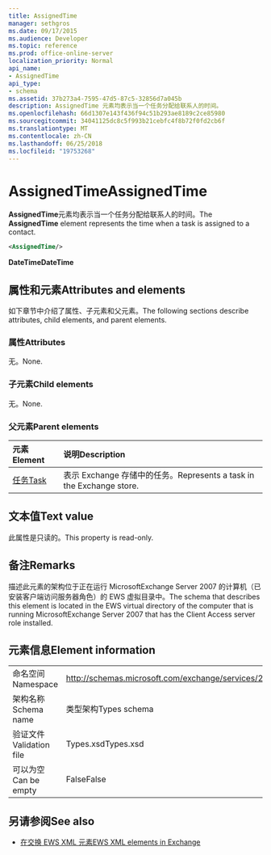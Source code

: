 ```yaml
---
title: AssignedTime
manager: sethgros
ms.date: 09/17/2015
ms.audience: Developer
ms.topic: reference
ms.prod: office-online-server
localization_priority: Normal
api_name:
- AssignedTime
api_type:
- schema
ms.assetid: 37b273a4-7595-47d5-87c5-32856d7a045b
description: AssignedTime 元素均表示当一个任务分配给联系人的时间。
ms.openlocfilehash: 66d1307e143f436f94c51b293ae8189c2ce85980
ms.sourcegitcommit: 34041125dc8c5f993b21cebfc4f8b72f0fd2cb6f
ms.translationtype: MT
ms.contentlocale: zh-CN
ms.lasthandoff: 06/25/2018
ms.locfileid: "19753268"
---
```

# <a name="assignedtime"></a><span data-ttu-id="efd18-103">AssignedTime</span><span class="sxs-lookup"><span data-stu-id="efd18-103">AssignedTime</span></span>

<span data-ttu-id="efd18-104">**AssignedTime**元素均表示当一个任务分配给联系人的时间。</span><span class="sxs-lookup"><span data-stu-id="efd18-104">The **AssignedTime** element represents the time when a task is assigned to a contact.</span></span> 
  
```xml
<AssignedTime/>
```

 <span data-ttu-id="efd18-105">**DateTime**</span><span class="sxs-lookup"><span data-stu-id="efd18-105">**DateTime**</span></span>
## <a name="attributes-and-elements"></a><span data-ttu-id="efd18-106">属性和元素</span><span class="sxs-lookup"><span data-stu-id="efd18-106">Attributes and elements</span></span>

<span data-ttu-id="efd18-107">如下章节中介绍了属性、子元素和父元素。</span><span class="sxs-lookup"><span data-stu-id="efd18-107">The following sections describe attributes, child elements, and parent elements.</span></span>
  
### <a name="attributes"></a><span data-ttu-id="efd18-108">属性</span><span class="sxs-lookup"><span data-stu-id="efd18-108">Attributes</span></span>

<span data-ttu-id="efd18-109">无。</span><span class="sxs-lookup"><span data-stu-id="efd18-109">None.</span></span>
  
### <a name="child-elements"></a><span data-ttu-id="efd18-110">子元素</span><span class="sxs-lookup"><span data-stu-id="efd18-110">Child elements</span></span>

<span data-ttu-id="efd18-111">无。</span><span class="sxs-lookup"><span data-stu-id="efd18-111">None.</span></span>
  
### <a name="parent-elements"></a><span data-ttu-id="efd18-112">父元素</span><span class="sxs-lookup"><span data-stu-id="efd18-112">Parent elements</span></span>

|<span data-ttu-id="efd18-113">**元素**</span><span class="sxs-lookup"><span data-stu-id="efd18-113">**Element**</span></span>|<span data-ttu-id="efd18-114">**说明**</span><span class="sxs-lookup"><span data-stu-id="efd18-114">**Description**</span></span>|
|:-----|:-----|
|[<span data-ttu-id="efd18-115">任务</span><span class="sxs-lookup"><span data-stu-id="efd18-115">Task</span></span>](task.md) <br/> |<span data-ttu-id="efd18-116">表示 Exchange 存储中的任务。</span><span class="sxs-lookup"><span data-stu-id="efd18-116">Represents a task in the Exchange store.</span></span>  <br/> |
   
## <a name="text-value"></a><span data-ttu-id="efd18-117">文本值</span><span class="sxs-lookup"><span data-stu-id="efd18-117">Text value</span></span>

<span data-ttu-id="efd18-118">此属性是只读的。</span><span class="sxs-lookup"><span data-stu-id="efd18-118">This property is read-only.</span></span>
  
## <a name="remarks"></a><span data-ttu-id="efd18-119">备注</span><span class="sxs-lookup"><span data-stu-id="efd18-119">Remarks</span></span>

<span data-ttu-id="efd18-120">描述此元素的架构位于正在运行 MicrosoftExchange Server 2007 的计算机（已安装客户端访问服务器角色）的 EWS 虚拟目录中。</span><span class="sxs-lookup"><span data-stu-id="efd18-120">The schema that describes this element is located in the EWS virtual directory of the computer that is running MicrosoftExchange Server 2007 that has the Client Access server role installed.</span></span>
  
## <a name="element-information"></a><span data-ttu-id="efd18-121">元素信息</span><span class="sxs-lookup"><span data-stu-id="efd18-121">Element information</span></span>

|||
|:-----|:-----|
|<span data-ttu-id="efd18-122">命名空间</span><span class="sxs-lookup"><span data-stu-id="efd18-122">Namespace</span></span>  <br/> |http://schemas.microsoft.com/exchange/services/2006/types  <br/> |
|<span data-ttu-id="efd18-123">架构名称</span><span class="sxs-lookup"><span data-stu-id="efd18-123">Schema name</span></span>  <br/> |<span data-ttu-id="efd18-124">类型架构</span><span class="sxs-lookup"><span data-stu-id="efd18-124">Types schema</span></span>  <br/> |
|<span data-ttu-id="efd18-125">验证文件</span><span class="sxs-lookup"><span data-stu-id="efd18-125">Validation file</span></span>  <br/> |<span data-ttu-id="efd18-126">Types.xsd</span><span class="sxs-lookup"><span data-stu-id="efd18-126">Types.xsd</span></span>  <br/> |
|<span data-ttu-id="efd18-127">可以为空</span><span class="sxs-lookup"><span data-stu-id="efd18-127">Can be empty</span></span>  <br/> |<span data-ttu-id="efd18-128">False</span><span class="sxs-lookup"><span data-stu-id="efd18-128">False</span></span>  <br/> |
   
## <a name="see-also"></a><span data-ttu-id="efd18-129">另请参阅</span><span class="sxs-lookup"><span data-stu-id="efd18-129">See also</span></span>

- [<span data-ttu-id="efd18-130">在交换 EWS XML 元素</span><span class="sxs-lookup"><span data-stu-id="efd18-130">EWS XML elements in Exchange</span></span>](ews-xml-elements-in-exchange.md)

